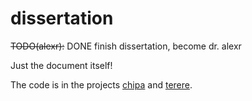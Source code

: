 dissertation
============

~~TODO(alexr):~~ DONE finish dissertation, become dr. alexr

Just the document itself!

The code is in the projects [chipa](https://github.com/alexrudnick/chipa) and
[terere](https://github.com/alexrudnick/terere).
